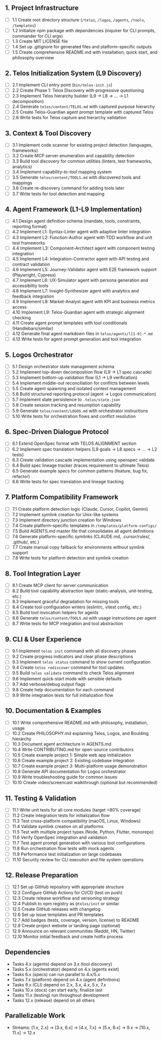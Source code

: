 ## 1. Project Infrastructure
- [ ] 1.1 Create root directory structure (`/telos`, `/logos`, `/agents`, `/tools`, `/templates`)
- [ ] 1.2 Initialize npm package with dependencies (inquirer for CLI prompts, commander for CLI args)
- [ ] 1.3 Create MIT LICENSE file
- [ ] 1.4 Set up .gitignore for generated files and platform-specific outputs
- [ ] 1.5 Create comprehensive README.md with installation, quick start, and philosophy overview

## 2. Telos Initialization System (L9 Discovery)
- [ ] 2.1 Implement CLI entry point (`bin/telos-init.js`)
- [ ] 2.2 Create Phase 1: Telos Discovery with progressive questioning
- [ ] 2.3 Implement Telos hierarchy builder (L9 → L8 → ... → L1 decomposition)
- [ ] 2.4 Generate `telos/content/TELOS.md` with captured purpose hierarchy
- [ ] 2.5 Create Telos-Guardian agent prompt template with captured Telos
- [ ] 2.6 Write tests for Telos capture and hierarchy validation

## 3. Context & Tool Discovery
- [ ] 3.1 Implement code scanner for existing project detection (languages, frameworks)
- [ ] 3.2 Create MCP server enumeration and capability detection
- [ ] 3.3 Build tool discovery for common utilities (linters, test frameworks, analytics)
- [ ] 3.4 Implement capability-to-tool mapping system
- [ ] 3.5 Generate `telos/content/TOOLS.md` with discovered tools and mappings
- [ ] 3.6 Create re-discovery command for adding tools later
- [ ] 3.7 Write tests for tool detection and mapping

## 4. Agent Framework (L1-L9 Implementation)
- [ ] 4.1 Design agent definition schema (mandate, tools, constraints, reporting format)
- [ ] 4.2 Implement L1: Syntax-Linter agent with adaptive linter integration
- [ ] 4.3 Implement L2: Function-Author agent with TDD workflow and unit test frameworks
- [ ] 4.4 Implement L3: Component-Architect agent with component testing integration
- [ ] 4.5 Implement L4: Integration-Contractor agent with API testing and contract validation
- [ ] 4.6 Implement L5: Journey-Validator agent with E2E framework support (Playwright, Cypress)
- [ ] 4.7 Implement L6: UX-Simulator agent with persona generation and accessibility tools
- [ ] 4.8 Implement L7: Insight-Synthesizer agent with analytics and feedback integration
- [ ] 4.9 Implement L8: Market-Analyst agent with KPI and business metrics access
- [ ] 4.10 Implement L9: Telos-Guardian agent with strategic alignment checking
- [ ] 4.11 Create agent prompt templates with tool conditionals (Handlebars/similar)
- [ ] 4.12 Generate final agent markdown files in `telos/agents/l[1-9]-*.md`
- [ ] 4.13 Write tests for agent prompt generation and tool integration

## 5. Logos Orchestrator
- [ ] 5.1 Design orchestrator state management schema
- [ ] 5.2 Implement top-down decomposition flow (L9 → L1 spec cascade)
- [ ] 5.3 Implement bottom-up validation flow (L1 → L9 verification)
- [ ] 5.4 Implement middle-out reconciliation for conflicts between levels
- [ ] 5.5 Create agent spawning and isolated context management
- [ ] 5.6 Build structured reporting protocol (agent → Logos communication)
- [ ] 5.7 Implement state persistence to `.telos/state.json`
- [ ] 5.8 Create session tracking and resumption capability
- [ ] 5.9 Generate `telos/content/LOGOS.md` with orchestrator instructions
- [ ] 5.10 Write tests for orchestration flows and conflict resolution

## 6. Spec-Driven Dialogue Protocol
- [ ] 6.1 Extend OpenSpec format with TELOS ALIGNMENT section
- [ ] 6.2 Implement spec translation helpers (L9 goals → L8 specs → ... → L2 tests)
- [ ] 6.3 Create validation cascade implementation using openspec validate
- [ ] 6.4 Build spec lineage tracker (traces requirement to ultimate Telos)
- [ ] 6.5 Generate example specs for common patterns (feature, bug fix, refactor)
- [ ] 6.6 Write tests for spec translation and lineage tracking

## 7. Platform Compatibility Framework
- [ ] 7.1 Create platform detection logic (Claude, Cursor, Copilot, Gemini)
- [ ] 7.2 Implement symlink creation for Unix-like systems
- [ ] 7.3 Implement directory junction creation for Windows
- [ ] 7.4 Create platform-specific templates in `/templates/platform-configs/`
- [ ] 7.5 Build AGENTS.md master file that consolidates all agent definitions
- [ ] 7.6 Generate platform-specific symlinks (CLAUDE.md, .cursor/rules/, .github/, etc.)
- [ ] 7.7 Create manual copy fallback for environments without symlink support
- [ ] 7.8 Write tests for platform detection and symlink creation

## 8. Tool Integration Layer
- [ ] 8.1 Create MCP client for server communication
- [ ] 8.2 Build tool capability abstraction layer (static-analysis, unit-testing, etc.)
- [ ] 8.3 Implement graceful degradation for missing tools
- [ ] 8.4 Create tool configuration writers (eslintrc, vitest config, etc.)
- [ ] 8.5 Build tool invocation helpers for agents
- [ ] 8.6 Generate `telos/content/TOOLS.md` with usage instructions per agent
- [ ] 8.7 Write tests for MCP integration and tool abstraction

## 9. CLI & User Experience
- [ ] 9.1 Implement `telos init` command with all discovery phases
- [ ] 9.2 Create progress indicators and clear phase descriptions
- [ ] 9.3 Implement `telos status` command to show current configuration
- [ ] 9.4 Create `telos rediscover` command for tool updates
- [ ] 9.5 Build `telos validate` command to check Telos alignment
- [ ] 9.6 Implement quick-start mode with sensible defaults
- [ ] 9.7 Add verbose/debug output flags
- [ ] 9.8 Create help documentation for each command
- [ ] 9.9 Write integration tests for full initialization flow

## 10. Documentation & Examples
- [ ] 10.1 Write comprehensive README.md with philosophy, installation, usage
- [ ] 10.2 Create PHILOSOPHY.md explaining Telos, Logos, and Boulding hierarchy
- [ ] 10.3 Document agent architecture in AGENTS.md
- [ ] 10.4 Write CONTRIBUTING.md for open-source contributors
- [ ] 10.5 Create example project 1: Simple web app initialization
- [ ] 10.6 Create example project 2: Existing codebase integration
- [ ] 10.7 Create example project 3: Multi-platform usage demonstration
- [ ] 10.8 Generate API documentation for Logos orchestrator
- [ ] 10.9 Write troubleshooting guide for common issues
- [ ] 10.10 Create video/screencast walkthrough (optional but recommended)

## 11. Testing & Validation
- [ ] 11.1 Write unit tests for all core modules (target >80% coverage)
- [ ] 11.2 Create integration tests for initialization flow
- [ ] 11.3 Test cross-platform compatibility (macOS, Linux, Windows)
- [ ] 11.4 Validate symlink creation on all platforms
- [ ] 11.5 Test with multiple project types (Node, Python, Flutter, monorepo)
- [ ] 11.6 Verify OpenSpec integration and validation
- [ ] 11.7 Test agent prompt generation with various tool configurations
- [ ] 11.8 Run orchestration flow tests with mock agents
- [ ] 11.9 Performance test initialization on large codebases
- [ ] 11.10 Security review for CLI execution and file system operations

## 12. Release Preparation
- [ ] 12.1 Set up GitHub repository with appropriate structure
- [ ] 12.2 Configure GitHub Actions for CI/CD (test on push)
- [ ] 12.3 Create release workflow and versioning strategy
- [ ] 12.4 Publish to npm registry as `@telos/init` or similar
- [ ] 12.5 Create GitHub releases with changelog
- [ ] 12.6 Set up issue templates and PR templates
- [ ] 12.7 Add badges (tests, coverage, version, license) to README
- [ ] 12.8 Create project website or landing page (optional)
- [ ] 12.9 Announce on relevant communities (Reddit, HN, Twitter)
- [ ] 12.10 Monitor initial feedback and create hotfix process

## Dependencies
- Tasks 4.x (agents) depend on 3.x (tool discovery)
- Tasks 5.x (orchestrator) depend on 4.x (agents exist)
- Tasks 6.x (specs) can run parallel to 4.x/5.x
- Tasks 7.x (platform) depend on 4.x (agent definitions)
- Tasks 9.x (CLI) depend on 2.x, 3.x, 4.x, 5.x, 7.x
- Tasks 10.x (docs) can start early, finalize last
- Tasks 11.x (testing) run throughout development
- Tasks 12.x (release) depend on all others

## Parallelizable Work
- Streams: [1.x, 2.x] → [3.x, 6.x] → [4.x, 7.x] → [5.x, 8.x] → 9.x → [10.x, 11.x] → 12.x
